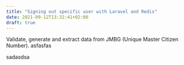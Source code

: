 ```yaml
---
title: "Signing out specific user with Laravel and Redis"
date: 2021-09-12T13:32:41+02:00
draft: true
---
```


Validate, generate and extract data from JMBG (Unique Master Citizen Number).
asfasfas


sadasdsa
